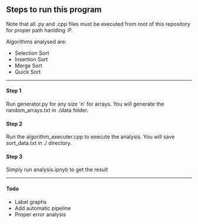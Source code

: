 ## Steps to run this program
Note that all .py and .cpp files must be executed from root of this repository for proper path hanlding :P. 

Algorithms analysed are:
* Selection Sort
* Insertion Sort
* Merge Sort
* Quick Sort
  

---

#### Step 1
Run generator.py for any size 'n' for arrays. You will generate the random_arrays.txt in ./data folder.


#### Step 2
Run the algorithm_executer.cpp to execute the analysis. You will save sort_data.txt in ./ directory.

#### Step 3
Simply run analysis.ipnyb to get the result

---


#### Todo
- Label graphs
- Add automatic pipeline
- Proper error analysis
